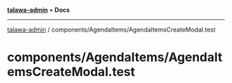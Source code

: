 [**talawa-admin**](../../../README.md) • **Docs**

***

[talawa-admin](../../../modules.md) / components/AgendaItems/AgendaItemsCreateModal.test

# components/AgendaItems/AgendaItemsCreateModal.test
